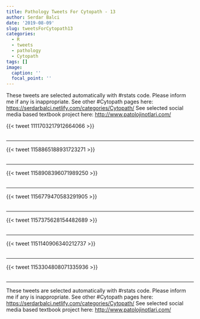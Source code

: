 ```yaml
---
title: Pathology Tweets For Cytopath - 13
author: Serdar Balci
date: '2019-08-09'
slug: tweetsForCytopath13
categories:
  - R
  - tweets
  - pathology
  - Cytopath
tags: []
image:
  caption: ''
  focal_point: ''
---
```



These tweets are selected automatically with #rstats code. Please inform me if any is inappropriate.
See other #Cytopath pages here: https://serdarbalci.netlify.com/categories/Cytopath/ 
See selected social media based textbook project here: http://www.patolojinotlari.com/

{{< tweet 1111703217912664066 >}}
<br>
<br>
<hr>
{{< tweet 1158865188931723271 >}}
<br>
<br>
<hr>
{{< tweet 1158908396071989250 >}}
<br>
<br>
<hr>
{{< tweet 1156779470583291905 >}}
<br>
<br>
<hr>
{{< tweet 1157375628154482689 >}}
<br>
<br>
<hr>
{{< tweet 1151140906340212737 >}}
<br>
<br>
<hr>
{{< tweet 1153304808071335936 >}}
<br>
<br>
<hr>


These tweets are selected automatically with #rstats code. Please inform me if any is inappropriate.
See other #Cytopath pages here: https://serdarbalci.netlify.com/categories/Cytopath/ 
See selected social media based textbook project here: http://www.patolojinotlari.com/
